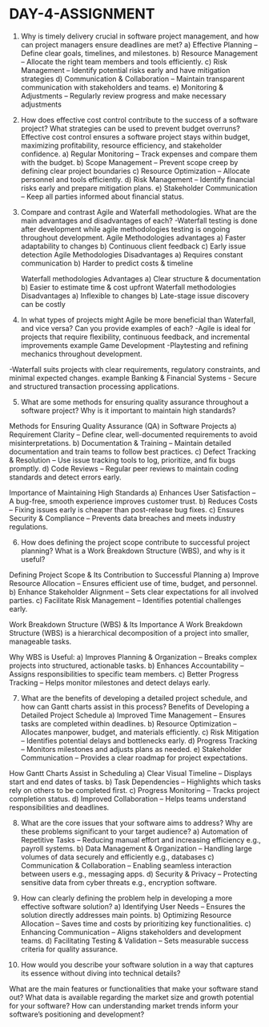 # DAY-4-ASSIGNMENT
1. Why is timely delivery crucial in software project management, and how can project managers ensure deadlines are met?
   a) Effective Planning – Define clear goals, timelines, and milestones.
   b) Resource Management – Allocate the right team members and tools efficiently.
   c) Risk Management – Identify potential risks early and have mitigation strategies
   d) Communication & Collaboration – Maintain transparent communication with stakeholders and teams.
   e) Monitoring & Adjustments – Regularly review progress and make necessary adjustments


2. How does effective cost control contribute to the success of a software project? What strategies can be used to prevent budget overruns?
   Effective cost control ensures a software project stays within budget, maximizing profitability, resource efficiency, and stakeholder confidence.
   a) Regular Monitoring – Track expenses and compare them with the budget.
   b) Scope Management – Prevent scope creep by defining clear project boundaries
   c) Resource Optimization – Allocate personnel and tools efficiently.
   d) Risk Management – Identify financial risks early and prepare mitigation plans.
   e) Stakeholder Communication – Keep all parties informed about financial status.

   
3. Compare and contrast Agile and Waterfall methodologies. What are the main advantages and disadvantages of each?
   -Waterfall testing is done after development while agile methodologies testing is ongoing throughout development.
     Agile Methodologies advantages
       a) Faster adaptability to changes
       b) Continuous client feedback
       c) Early issue detection
    Agile Methodologies Disadvantages
       a) Requires constant communication
       b) Harder to predict costs & timeline

   Waterfall methodologies Advantages
       a) Clear structure & documentation
       b) Easier to estimate time & cost upfront
   Waterfall methodologies Disadvantages
       a) Inflexible to changes
       b) Late-stage issue discovery can be costly

   
4) In what types of projects might Agile be more beneficial than Waterfall, and vice versa? Can you provide examples of each?
-Agile is ideal for projects that require flexibility, continuous feedback, and incremental improvements
example Game Development -Playtesting and refining mechanics throughout development.

-Waterfall suits projects with clear requirements, regulatory constraints, and minimal expected changes.
example Banking & Financial Systems - Secure and structured transaction processing applications.


5. What are some methods for ensuring quality assurance throughout a software project? Why is it important to maintain high standards?

Methods for Ensuring Quality Assurance (QA) in Software Projects
     a) Requirement Clarity – Define clear, well-documented requirements to avoid misinterpretations.
     b) Documentation & Training – Maintain detailed documentation and train teams to follow best practices.
     c) Defect Tracking & Resolution – Use issue tracking tools to log, prioritize, and fix bugs promptly.
     d) Code Reviews – Regular peer reviews to maintain coding standards and detect errors early.

Importance of Maintaining High Standards
     a) Enhances User Satisfaction – A bug-free, smooth experience improves customer trust.
     b) Reduces Costs – Fixing issues early is cheaper than post-release bug fixes.
     c) Ensures Security & Compliance – Prevents data breaches and meets industry regulations.


6. How does defining the project scope contribute to successful project planning? What is a Work Breakdown Structure (WBS), and why is it useful?

Defining Project Scope & Its Contribution to Successful Planning
      a) Improve Resource Allocation – Ensures efficient use of time, budget, and personnel.
      b) Enhance Stakeholder Alignment – Sets clear expectations for all involved parties.
      c) Facilitate Risk Management – Identifies potential challenges early.
      
Work Breakdown Structure (WBS) & Its Importance
A Work Breakdown Structure (WBS) is a hierarchical decomposition of a project into smaller, manageable tasks.

Why WBS is Useful:
    a) Improves Planning & Organization – Breaks complex projects into structured, actionable tasks.
    b) Enhances Accountability – Assigns responsibilities to specific team members.
    c) Better Progress Tracking – Helps monitor milestones and detect delays early.




7. What are the benefits of developing a detailed project schedule, and how can Gantt charts assist in this process?
Benefits of Developing a Detailed Project Schedule
    a) Improved Time Management – Ensures tasks are completed within deadlines.
    b) Resource Optimization – Allocates manpower, budget, and materials efficiently.
    c) Risk Mitigation – Identifies potential delays and bottlenecks early.
    d) Progress Tracking – Monitors milestones and adjusts plans as needed.
    e) Stakeholder Communication – Provides a clear roadmap for project expectations.

How Gantt Charts Assist in Scheduling
    a) Clear Visual Timeline – Displays start and end dates of tasks.
    b) Task Dependencies – Highlights which tasks rely on others to be completed first.
    c) Progress Monitoring – Tracks project completion status.
    d) Improved Collaboration – Helps teams understand responsibilities and deadlines.


8. What are the core issues that your software aims to address? Why are these problems significant to your target audience?
      a) Automation of Repetitive Tasks – Reducing manual effort and increasing efficiency e.g., payroll systems.
      b) Data Management & Organization – Handling large volumes of data securely and efficiently e.g., databases
      c) Communication & Collaboration – Enabling seamless interaction between users e.g., messaging apps.
      d) Security & Privacy – Protecting sensitive data from cyber threats e.g., encryption software.


9) How can clearly defining the problem help in developing a more effective software solution?
     a) Identifying User Needs – Ensures the solution directly addresses main points.
     b) Optimizing Resource Allocation – Saves time and costs by prioritizing key functionalities.
     c) Enhancing Communication – Aligns stakeholders and development teams.
     d) Facilitating Testing & Validation – Sets measurable success criteria for quality assurance.


10) How would you describe your software solution in a way that captures its essence without diving into technical details?





What are the main features or functionalities that make your software stand out?
What data is available regarding the market size and growth potential for your software?
How can understanding market trends inform your software’s positioning and development?
